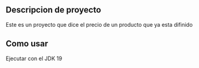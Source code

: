 ## Descripcion de proyecto 

Este es un proyecto que dice el precio de un producto que ya esta difinido

## Como usar

Ejecutar con el JDK 19 


